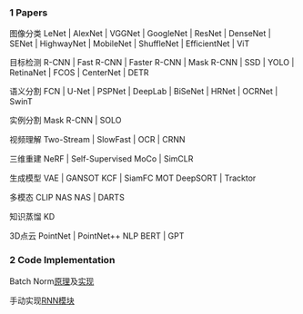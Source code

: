 ### 1 Papers
图像分类 LeNet | AlexNet | VGGNet | GoogleNet | ResNet | DenseNet | SENet | HighwayNet | MobileNet | ShuffleNet | EfficientNet | ViT

目标检测 R-CNN | Fast R-CNN | Faster R-CNN | Mask R-CNN | SSD | YOLO | RetinaNet | FCOS | CenterNet | DETR

语义分割 FCN | U-Net | PSPNet | DeepLab | BiSeNet | HRNet | OCRNet | SwinT


实例分割 Mask R-CNN | SOLO  

视频理解 Two-Stream | SlowFast | OCR | CRNN

三维重建 NeRF | Self-Supervised MoCo | SimCLR  

生成模型 VAE | GANSOT KCF | SiamFC  MOT DeepSORT | Tracktor  

多模态 CLIP  NAS NAS | DARTS

知识蒸馏 KD  

3D点云 PointNet | PointNet++  NLP BERT | GPT

### 2 Code Implementation

Batch Norm[原理](https://zhuanlan.zhihu.com/p/441573901)及[实现](https://blog.csdn.net/m0_45388819/article/details/119818716)

手动实现[RNN模块](https://zhuanlan.zhihu.com/p/34421200)
